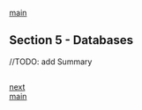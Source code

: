 <!--
// cSpell:ignore chkconfig Gbps
 -->

[main](README.md)

## Section 5 - Databases

<!-- <details> -->
<summary>
//TODO: add Summary
</summary>

</details>

##

[next](Section_6_Advanced_IAM.md)\
[main](README.md)
